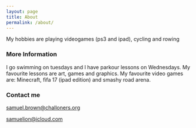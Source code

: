 ```yaml
---
layout: page
title: About
permalink: /about/
---
```


My hobbies are playing videogames (ps3 and ipad), cycling and rowing

### More Information

I go swimming on tuesdays and I have parkour lessons on Wednesdays.
My favourite lessons are art, games and graphics.
My favourite video games are: Minecraft, fifa 17 (ipad edition) and smashy road arena.

### Contact me

samuel.brown@challoners.org




samuelion@icloud.com
